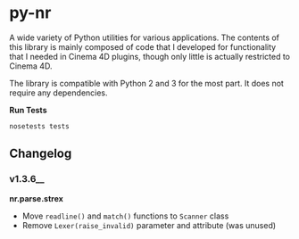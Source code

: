 # py-nr

A wide variety of Python utilities for various applications. The contents of
this library is mainly composed of code that I developed for functionality that
I needed in Cinema 4D plugins, though only little is actually restricted to
Cinema 4D.

The library is compatible with Python 2 and 3 for the most part. It does not
require any dependencies.

__Run Tests__

    nosetests tests

## Changelog

### v1.3.6__

__nr.parse.strex__

- Move `readline()` and `match()` functions to `Scanner` class
- Remove `Lexer(raise_invalid)` parameter and attribute (was unused)
